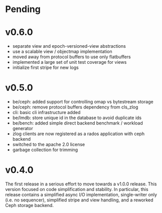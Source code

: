 # Pending

# v0.6.0

* separate view and epoch-versioned-view abstractions
* use a scalable view / objectmap implementation
* moved away from protocol buffers to use only flatbuffers
* implemented a large set of unit test coverage for views
* initialize first stripe for new logs

# v0.5.0

* be/ceph: added support for controlling omap vs bytestream storage
* be/ceph: remove protocol buffers dependency from cls_zlog
* cli: basic cli infrastructure added
* be/lmdb: store unique id in the database to avoid duplicate ids
* be/bench: added simple direct backend benchmark / workload generator
* zlog clients are now registered as a rados application with ceph backend
* switched to the apache 2.0 license
* garbage collection for trimming

# v0.4.0

The first release in a serious effort to move towards a v1.0.0 release. This
version focused on code simplification and stability. In particular, this
release contains a simplified async I/O implementation, single-writer only (i.e.
no sequencer), simplified stripe and view handling, and a reworked Ceph storage
backend.
